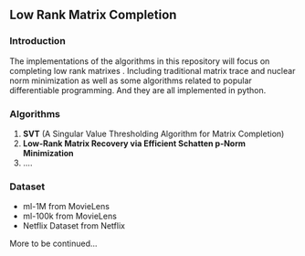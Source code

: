 ## Low Rank Matrix Completion

### Introduction

The implementations of the algorithms in this repository will focus on completing low rank matrixes . Including traditional matrix trace and nuclear norm minimization as well as some algorithms related to popular differentiable programming. And they are all implemented in python.

### Algorithms

1. **SVT** (A Singular Value Thresholding Algorithm for Matrix Completion)
2. **Low-Rank Matrix Recovery via Efficient Schatten p-Norm Minimization**
3. ....

### Dataset

- ml-1M from MovieLens
- ml-100k from MovieLens
- Netflix Dataset from Netflix 



More to be continued...